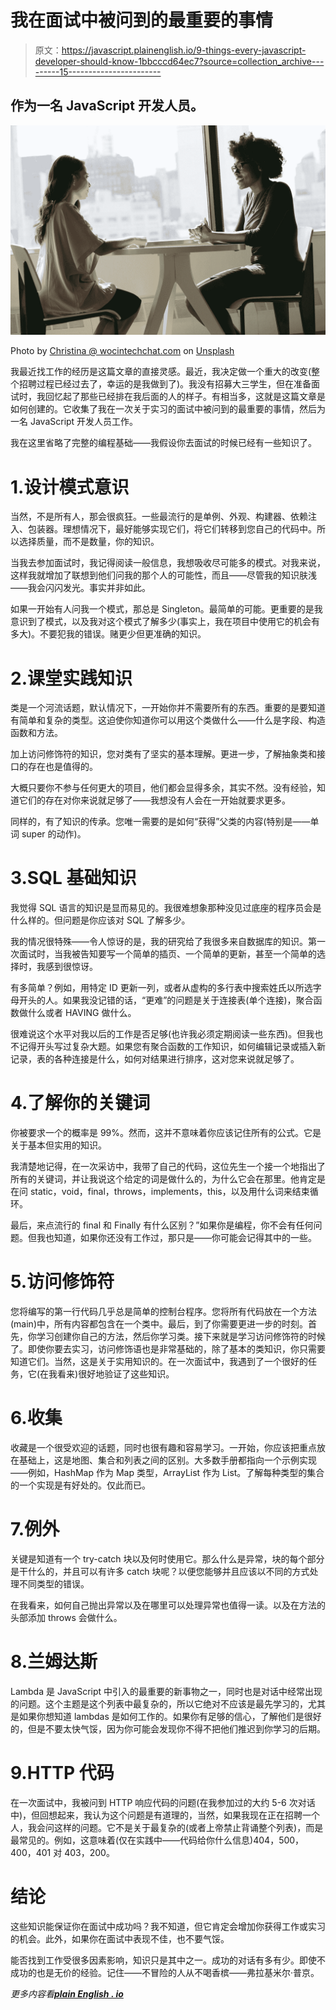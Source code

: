 # 我在面试中被问到的最重要的事情

> 原文：<https://javascript.plainenglish.io/9-things-every-javascript-developer-should-know-1bbcccd64ec7?source=collection_archive---------15----------------------->

## 作为一名 JavaScript 开发人员。

![](img/070134f108904d3a114456d346d3c53a.png)

Photo by [Christina @ wocintechchat.com](https://unsplash.com/@wocintechchat?utm_source=medium&utm_medium=referral) on [Unsplash](https://unsplash.com?utm_source=medium&utm_medium=referral)

我最近找工作的经历是这篇文章的直接灵感。最近，我决定做一个重大的改变(整个招聘过程已经过去了，幸运的是我做到了)。我没有招募大三学生，但在准备面试时，我回忆起了那些已经排在我后面的人的样子。有相当多，这就是这篇文章是如何创建的。它收集了我在一次关于实习的面试中被问到的最重要的事情，然后为一名 JavaScript 开发人员工作。

我在这里省略了完整的编程基础——我假设你去面试的时候已经有一些知识了。

# 1.设计模式意识

当然，不是所有人，那会很疯狂。一些最流行的是单例、外观、构建器、依赖注入、包装器。理想情况下，最好能够实现它们，将它们转移到您自己的代码中。所以选择质量，而不是数量，你的知识。

当我去参加面试时，我记得阅读一般信息，我想吸收尽可能多的模式。对我来说，这样我就增加了联想到他们问我的那个人的可能性，而且——尽管我的知识肤浅——我会闪闪发光。事实并非如此。

如果一开始有人问我一个模式，那总是 Singleton。最简单的可能。更重要的是我意识到了模式，以及我对这个模式了解多少(事实上，我在项目中使用它的机会有多大)。不要犯我的错误。赌更少但更准确的知识。

# 2.课堂实践知识

类是一个河流话题，默认情况下，一开始你并不需要所有的东西。重要的是要知道有简单和复杂的类型。这迫使你知道你可以用这个类做什么——什么是字段、构造函数和方法。

加上访问修饰符的知识，您对类有了坚实的基本理解。更进一步，了解抽象类和接口的存在也是值得的。

大概只要你不参与任何更大的项目，他们都会显得多余，其实不然。没有经验，知道它们的存在对你来说就足够了——我想没有人会在一开始就要求更多。

同样的，有了知识的传承。您唯一需要的是如何“获得”父类的内容(特别是——单词 super 的动作)。

# 3.SQL 基础知识

我觉得 SQL 语言的知识是显而易见的。我很难想象那种没见过底座的程序员会是什么样的。但问题是你应该对 SQL 了解多少。

我的情况很特殊——令人惊讶的是，我的研究给了我很多来自数据库的知识。第一次面试时，当我被告知要写一个简单的插页、一个简单的更新，甚至一个简单的选择时，我感到很惊讶。

有多简单？例如，用特定 ID 更新一列，或者从虚构的多行表中搜索姓氏以所选字母开头的人。如果我没记错的话，“更难”的问题是关于连接表(单个连接)，聚合函数做什么或者 HAVING 做什么。

很难说这个水平对我以后的工作是否足够(也许我必须定期阅读一些东西)。但我也不记得开头写过复杂大题。如果您有聚合函数的工作知识，如何编辑记录或插入新记录，表的各种连接是什么，如何对结果进行排序，这对您来说就足够了。

# 4.了解你的关键词

你被要求一个的概率是 99%。然而，这并不意味着你应该记住所有的公式。它是关于基本但实用的知识。

我清楚地记得，在一次采访中，我带了自己的代码，这位先生一个接一个地指出了所有的关键词，并让我说这个给定的词是做什么的，为什么它会在那里。他肯定是在问 static，void，final，throws，implements，this，以及用什么词来结束循环。

最后，来点流行的 final 和 Finally 有什么区别？”如果你是编程，你不会有任何问题。但我也知道，如果你还没有工作过，那只是——你可能会记得其中的一些。

# 5.访问修饰符

您将编写的第一行代码几乎总是简单的控制台程序。您将所有代码放在一个方法(main)中，所有内容都包含在一个类中。最后，到了你需要更进一步的时刻。首先，你学习创建你自己的方法，然后你学习类。接下来就是学习访问修饰符的时候了。即使你要去实习，访问修饰语也是非常基础的，除了基本的类知识，你只需要知道它们。当然，这是关于实用知识的。在一次面试中，我遇到了一个很好的任务，它(在我看来)很好地验证了这些知识。

# 6.收集

收藏是一个很受欢迎的话题，同时也很有趣和容易学习。一开始，你应该把重点放在基础上，这是地图、集合和列表之间的区别。大多数手册都指向一个示例实现——例如，HashMap 作为 Map 类型，ArrayList 作为 List。了解每种类型的集合的一个实现是有好处的。仅此而已。

# 7.例外

关键是知道有一个 try-catch 块以及何时使用它。那么什么是异常，块的每个部分是干什么的，并且可以有许多 catch 块呢？以便您能够并且应该以不同的方式处理不同类型的错误。

在我看来，如何自己抛出异常以及在哪里可以处理异常也值得一读。以及在方法的头部添加 throws 会做什么。

# 8.兰姆达斯

Lambda 是 JavaScript 中引入的最重要的新事物之一，同时也是对话中经常出现的问题。这个主题是这个列表中最复杂的，所以它绝对不应该是最先学习的，尤其是如果你想知道 lambdas 是如何工作的。如果你有足够的信心，了解他们是很好的，但是不要太快气馁，因为你可能会发现你不得不把他们推迟到你学习的后期。

# 9.HTTP 代码

在一次面试中，我被问到 HTTP 响应代码的问题(在我参加过的大约 5-6 次对话中)，但回想起来，我认为这个问题是有道理的，当然，如果我现在正在招聘一个人，我会问这样的问题。它不是关于最复杂的(或者上帝禁止背诵整个列表)，而是最常见的。例如，这意味着(仅在实践中——代码给你什么信息)404，500，400，401 对 403，200。

# 结论

这些知识能保证你在面试中成功吗？我不知道，但它肯定会增加你获得工作或实习的机会。此外，如果你在面试中表现不佳，也不要气馁。

能否找到工作受很多因素影响，知识只是其中之一。成功的对话有多有少。即使不成功的也是无价的经验。记住——不冒险的人从不喝香槟——弗拉基米尔·普京。

*更多内容看*[***plain English . io***](https://plainenglish.io/)